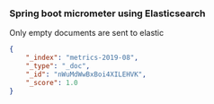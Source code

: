 ### Spring boot micrometer using Elasticsearch

Only empty documents are sent to elastic

```json
{
    "_index": "metrics-2019-08",
    "_type": "_doc",
    "_id": "nWuMdWwBxBoi4XILEHVK",
    "_score": 1.0
}
```